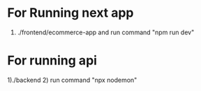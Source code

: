 # For Running next app
1) ./frontend/ecommerce-app and run command "npm run dev"

# For running api
1)./backend
2) run command "npx nodemon"
